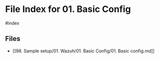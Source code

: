 # File Index for 01. Basic Config
#index

## Files

- [[98. Sample setup/01. Wazuh/01. Basic Config/01. Basic config.md]]
